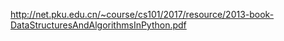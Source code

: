 http://net.pku.edu.cn/~course/cs101/2017/resource/2013-book-DataStructuresAndAlgorithmsInPython.pdf
